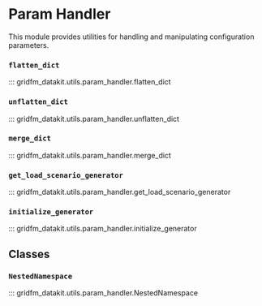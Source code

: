 # Param Handler

This module provides utilities for handling and manipulating configuration parameters.

### `flatten_dict`

::: gridfm_datakit.utils.param_handler.flatten_dict

### `unflatten_dict`

::: gridfm_datakit.utils.param_handler.unflatten_dict

### `merge_dict`

::: gridfm_datakit.utils.param_handler.merge_dict

### `get_load_scenario_generator`

::: gridfm_datakit.utils.param_handler.get_load_scenario_generator

### `initialize_generator`

::: gridfm_datakit.utils.param_handler.initialize_generator

## Classes

### `NestedNamespace`

::: gridfm_datakit.utils.param_handler.NestedNamespace
